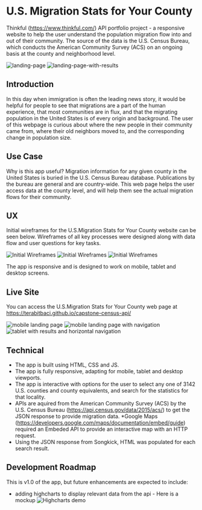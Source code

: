 
# U.S. Migration Stats for Your County
Thinkful (https://www.thinkful.com/) API portfolio project - a responsive website to help the user understand the population migration flow into and out of their community. The source of the data is the U.S. Census Bureau, which conducts the American Community Survey (ACS) on an ongoing basis at the county and neighborhood level.

![landing-page](https://github.com/terabitbaci/capstone-census-api/blob/master/user-stories-and-wireframes/landing-page.png)
![landing-page-with-results](https://github.com/terabitbaci/capstone-census-api/blob/master/user-stories-and-wireframes/landing-page-with-results.png)

## Introduction
In this day when immigration is often the leading news story, it would be helpful for people to see that migrations are a part of the human experience, that most communities are in flux, and that the migrating population in the United States is of every origin and background. The user of this webpage is curious about where the new people in their community came from, where their old neighbors moved to, and the corresponding change in population size.



## Use Case
Why is this app useful? Migration information for any given county in the United States is buried in the U.S. Census Bureau database. Publications by the bureau are general and are country-wide. This web page helps the user access data at the county level, and will help them see the actual migration flows for their community.

## UX

Initial wireframes for the U.S.Migration Stats for Your County website can be seen below. Wireframes of all key processes were designed along with data flow and user questions for key tasks.

![Initial Wireframes](https://github.com/terabitbaci/capstone-census-api/blob/master/user-stories-and-wireframes/screen-1.jpg)
![Initial Wireframes](https://github.com/terabitbaci/capstone-census-api/blob/master/user-stories-and-wireframes/screen-2.jpg)
![Initial Wireframes](https://github.com/terabitbaci/capstone-census-api/blob/master/user-stories-and-wireframes/screen-3.JPG)

The app is responsive and is designed to work on mobile, tablet and desktop screens.

## Live Site
You can access the U.S.Migration Stats for Your County web page at https://terabitbaci.github.io/capstone-census-api/

![mobile landing page](https://github.com/terabitbaci/capstone-census-api/blob/master/user-stories-and-wireframes/mobile-landing-page.png)
![mobile landing page with navigation](https://github.com/terabitbaci/capstone-census-api/blob/master/user-stories-and-wireframes/mobile-with-nav.png)
![tablet with results and horizontal navigation](https://github.com/terabitbaci/capstone-census-api/blob/master/user-stories-and-wireframes/tablet-with-horiz-nav-and-results.png)


## Technical
* The app is built using HTML, CSS and JS.
* The app is fully responsive, adapting for mobile, tablet and desktop viewports.
* The app is interactive with options for the user to select any one of 3142 U.S. counties and county equivalents, and search for the statistics for that locality.
* APIs are aquired from the American Community Survey (ACS) by the U.S. Census Bureau (https://api.census.gov/data/2015/acs/) to get the JSON response to provide migration data.
*Google Maps (https://developers.google.com/maps/documentation/embed/guide) required an Embeded API to provide an interactive map with an HTTP request.
* Using the JSON response from Songkick, HTML was populated for each search result.

## Development Roadmap
This is v1.0 of the app, but future enhancements are expected to include:
* adding highcharts to display relevant data from the api - Here is a mockup
![Highcharts demo](https://github.com/terabitbaci/capstone-census-api/blob/master/user-stories-and-wireframes/Highcharts-demo.png)

